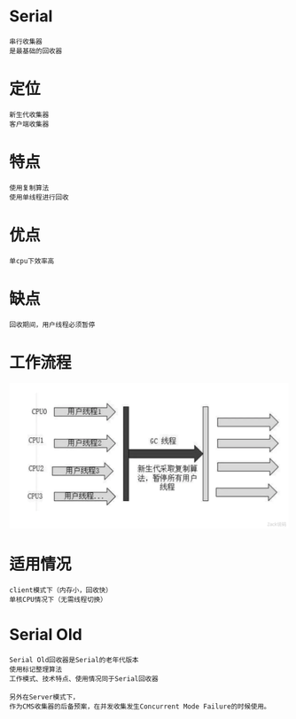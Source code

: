 
# Serial
  
    串行收集器
    是最基础的回收器
    
# 定位

    新生代收集器
    客户端收集器
    
# 特点

    使用复制算法
    使用单线程进行回收

# 优点

    单cpu下效率高
    
# 缺点

    回收期间，用户线程必须暂停

# 工作流程

![](https://github.com/RodJohn/JVM/blob/master/img/gcserial.png)

    
# 适用情况    
    
    client模式下（内存小，回收快）
    单核CPU情况下（无需线程切换）
    
 
 
# Serial Old

    Serial Old回收器是Serial的老年代版本
    使用标记整理算法
    工作模式、技术特点、使用情况同于Serial回收器   
    
    另外在Server模式下，
    作为CMS收集器的后备预案，在并发收集发生Concurrent Mode Failure的时候使用。
  
 
 
